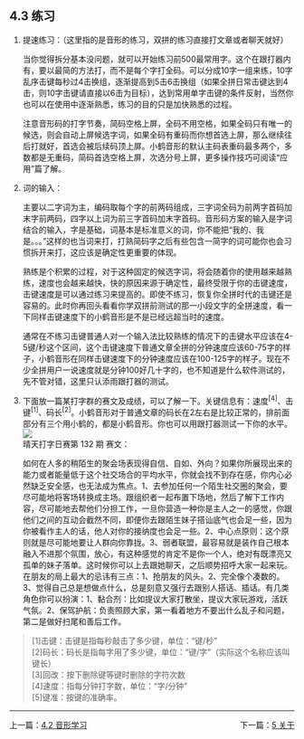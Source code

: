## 4.3 练习  <!-- {docsify-ignore-all} -->  

1. 提速练习：（这里指的是音形的练习，双拼的练习直接打文章或者聊天就好）<p>
当你觉得拆分基本没问题，就可以开始练习前500最常用字。这个在跟打器内有，要以最简的方法打，而不是每个字打全码。可以分成10字一组来练，10字乱序击键每秒过4击换组，逐渐提高到5击6击换组（如果全拼日常击键达到4击，则10字击键请直接以6击为目标），达到常用单字击键的条件反射，当然你也可以在使用中逐渐熟悉，练习的目的只是加快熟悉的过程。<p>
注意音形码的打字节奏，简码空格上屏，全码不用空格，如果全码只有唯一的候选，则会自动上屏候选字词，如果全码有重码而你想首选上屏，那么继续往后打就好，首选会被后续码顶上屏。小鹤音形的默认主码表重码最多两个，多数都是无重码，简码首选空格上屏，次选分号上屏，更多操作技巧可阅读“应用”篇了解。  

 2. 词的输入：<p>
主要以二字词为主，编码取每个字的前两码组成，三字词全码为前两字首码加末字前两码，四字以上词为前三字首码加末字首码。音形码方案的输入是字词结合的输入，字是基础，词基本是标准意义的词，你不能把“我的、我是。。。”这样的也当词来打，打熟简码字之后有些包含一简字的词可能你也会习惯拆开来打，这应该是确定性更重要的体现。<p>
熟练是个积累的过程，对于这种固定的候选字词，将会随着你的使用越来越熟练，速度也会越来越快，快的原因来源于确定性，最终受限于你的击键速度，击键速度是可以通过练习来提高的。即使不练习，恢复你全拼时代的击键还是容易的。此时你再回头看看你学双拼前测试的那一小段文字的全拼速度，看一下同样击键速度下的小鹤音形是不是已经远超当时的速度。<p>
通常在不练习击键普通人对一个输入法比较熟练的情况下的击键水平应该在4-5键/秒这个区间，这个击键速度下普通文章全拼的分钟速度应该60-75字的样子，小鹤音形在同样击键速度下的分钟速度应该在100-125字的样子。现在不少全拼用户一说速度就是分钟100好几十字的，也不知道是什么软件测试的，先不管对错，这里只认添雨跟打器的测试。  

3. 下面放一篇某打字群的赛文及成绩，可以了解一下。关键信息有：速度<sup>\[4\]</sup>、击键<sup>\[1\]</sup>、码长<sup>\[2\]</sup>。小鹤音形对于普通文章的码长在2左右是比较正常的，排前面部分有三个用小鹤的，都是小鹤音形。你也可以用跟打器测试一下你的水平。<br>
    ![](assets/img/xhsw.png)<br>
    晴天打字日赛第 132 期 赛文：<p>
    如何在人多的稍陌生的聚会场表现得自信、自如、外向？如果你所展现出来的能力或者能量低于这个社交场合的平均水平，你就会找不到存在感，你内心必然缺乏安全感，也无法成为焦点。1、去参加任何一个陌生社交圈的聚会，要尽可能地将客场转换成主场。跟组织者一起布置下场地，然后了解下工作内容，尽可能地去帮他们分担工作，一旦你营造一种你是主人之一的感觉，你跟他们之间的互动会截然不同，即便你去跟陌生妹子搭讪底气也会足一些，因为你被看作主人的话，他人对你的接纳度也会足一些。2、中心点原则：这个原则就是尽可能地要让人群向你靠拢。3、弱者联盟，最容易就是装作自己根本融入不进那个氛围，放心，有这种感觉的肯定不是你一个人，绝对有既漂亮又孤单的妹子落单。这时候你可以上去跟她聊天，之后顺势招呼大家一起来玩。在朋友的局上最大的忌讳有三点：1、抢朋友的风头。2、完全像个凑数的。3、觉得自己总是想做点什么，总是刻意又强行去跟别人搭话、插话。有几类角色你可以扮演：1、黏合剂：比如提议大家打散坐，提议大家玩游戏，活跃气氛。2、保驾护航：负责照顾大家，第一看着地方不要出什么乱子和问题，第二是做好扫尾和善后工作。

>\[1\]击键：击键是指每秒敲击了多少键，单位：“键/秒”<br>
\[2\]码长：码长是指每字用了多少键，单位：“键/字”（实际这个名称应该叫键长）<br>
\[3\]回改：按下删除键等键时删除的字符次数<br>
\[4\]速度：指每分钟打字数，单位：“字/分钟”<br>
\[5\]键准：按键的准确率。<br />

---

<div style="width:100%"><span style="float:left">上一篇：<a href=#/xyx.md>4.2 音形学习</a></span><span style="float:right">下一篇：<a href=#/gy.md>5 关于</a></span></div>

<br>
    

<br>
